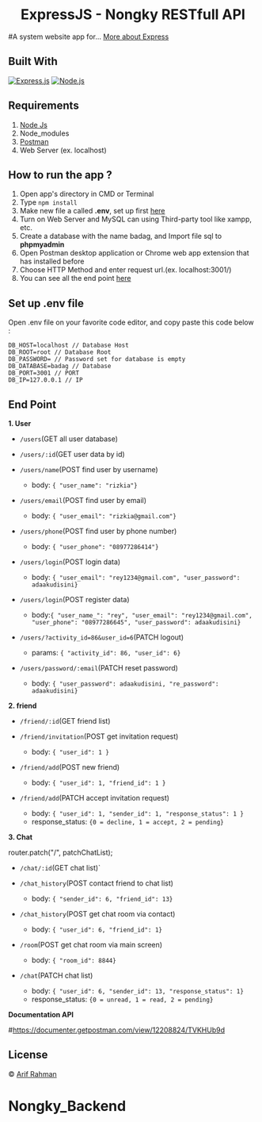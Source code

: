 <h1 align="center">ExpressJS - Nongky RESTfull API</h1>

#A system website app for... [More about Express](https://en.wikipedia.org/wiki/Express.js)

## Built With

[![Express.js](https://img.shields.io/badge/Express.js-4.x-orange.svg?style=rounded-square)](https://expressjs.com/en/starter/installing.html)
[![Node.js](https://img.shields.io/badge/Node.js-v.12.13-green.svg?style=rounded-square)](https://nodejs.org/)

## Requirements

1. <a href="https://nodejs.org/en/download/">Node Js</a>
2. Node_modules
3. <a href="https://www.getpostman.com/">Postman</a>
4. Web Server (ex. localhost)

## How to run the app ?

1. Open app's directory in CMD or Terminal
2. Type `npm install`
3. Make new file a called **.env**, set up first [here](#set-up-env-file)
4. Turn on Web Server and MySQL can using Third-party tool like xampp, etc.
5. Create a database with the name badag, and Import file sql to **phpmyadmin**
6. Open Postman desktop application or Chrome web app extension that has installed before
7. Choose HTTP Method and enter request url.(ex. localhost:3001/)
8. You can see all the end point [here](#end-point)

## Set up .env file

Open .env file on your favorite code editor, and copy paste this code below :

```
DB_HOST=localhost // Database Host
DB_ROOT=root // Database Root
DB_PASSWORD= // Password set for database is empty
DB_DATABASE=badag // Database
DB_PORT=3001 // PORT
DB_IP=127.0.0.1 // IP
```

## End Point

**1. User**

- `/users`(GET all user database)
- `/users/:id`(GET user data by id)

- `/users/name`(POST find user by username)

  - body: `{ "user_name": "rizkia"}`

- `/users/email`(POST find user by email)

  - body: `{ "user_email": "rizkia@gmail.com"}`

- `/users/phone`(POST find user by phone number)

  - body: `{ "user_phone": "08977286414"}`

- `/users/login`(POST login data)

  - body: `{ "user_email": "rey1234@gmail.com", "user_password": adaakudisini}`

- `/users/login`(POST register data)

  - body:`{ "user_name_": "rey", "user_email": "rey1234@gmail.com", "user_phone": "08977286645", "user_password": adaakudisini}`

- `/users/?activity_id=86&user_id=6`(PATCH logout)

  - params: `{ "activity_id": 86, "user_id": 6}`

- `/users/password/:email`(PATCH reset password)
  - body: `{ "user_password": adaakudisini, "re_password": adaakudisini}`

**2. friend**

- `/friend/:id`(GET friend list)

- `/friend/invitation`(POST get invitation request)

  - body: `{ "user_id": 1 }`

- `/friend/add`(POST new friend)

  - body: `{ "user_id": 1, "friend_id": 1 }`

- `/friend/add`(PATCH accept invitation request)
  - body: `{ "user_id": 1, "sender_id": 1, "response_status": 1 }`
  - response_status: `{0 = decline, 1 = accept, 2 = pending}`

**3. Chat**

router.patch("/", patchChatList);

- `/chat/:id`(GET chat list)`

- `/chat_history`(POST contact friend to chat list)

  - body: `{ "sender_id": 6, "friend_id": 13}`

- `/chat_history`(POST get chat room via contact)

  - body: `{ "user_id": 6, "friend_id": 1}`

- `/room`(POST get chat room via main screen)

  - body: `{ "room_id": 8844}`

- `/chat`(PATCH chat list)

  - body: `{ "user_id": 6, "sender_id": 13, "response_status": 1}`
  - response_status: `{0 = unread, 1 = read, 2 = pending}`

**Documentation API**

#https://documenter.getpostman.com/view/12208824/TVKHUb9d

## License

© [Arif Rahman](https://github.com/Glitchfer)

# Nongky_Backend
